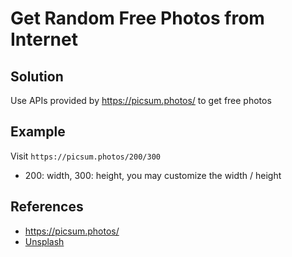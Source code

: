 # Get Random Free Photos from Internet

## Solution
Use APIs provided by <https://picsum.photos/> to get free photos

## Example
Visit `https://picsum.photos/200/300`
      
* 200: width, 300: height, you may customize the width / height

## References
* <https://picsum.photos/>
* [Unsplash](https://unsplash.com/)
 
